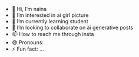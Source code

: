 - 👋 Hi, I’m naina
- 👀 I’m interested in ai girl picture
- 🌱 I’m currently learning student
- 💞️ I’m looking to collaborate on ai generative posts
- 📫 How to reach me through insta
- 😄 Pronouns: 
- ⚡ Fun fact: ...

<!---
harshu0231/harshu0231 is a ✨ special ✨ repository because its `README.md` (this file) appears on your GitHub profile.
You can click the Preview link to take a look at your changes.
--->
